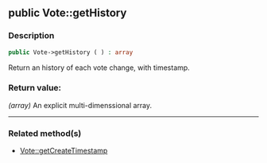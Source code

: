 ## public Vote::getHistory

### Description    

```php
public Vote->getHistory ( ) : array
```

Return an history of each vote change, with timestamp.
    

### Return value:   

*(array)* An explicit multi-dimenssional array.


---------------------------------------

### Related method(s)      

* [Vote::getCreateTimestamp](../Vote%20Class/public%20Vote--getCreateTimestamp.md)    
